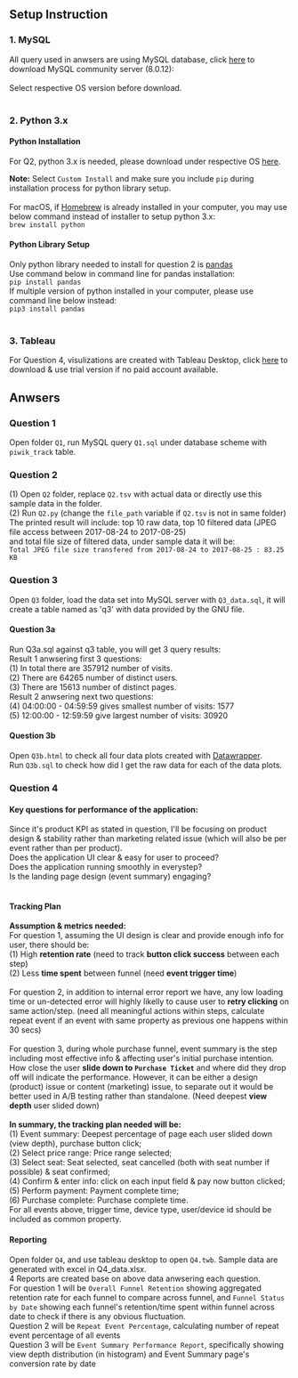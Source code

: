 ## Setup Instruction<br>

### 1. MySQL<br>
All query used in anwsers are using MySQL database, click [here](https://dev.mysql.com/downloads/mysql/) to download MySQL community server (8.0.12):<br>
<br>
Select respective OS version before download.<br><br>

### 2. Python 3.x<br>
#### Python Installation<br>
For Q2, python 3.x is needed, please download under respective OS [here](https://www.python.org/downloads/). <br>

<b>Note:</b> Select `Custom Install` and make sure you include `pip` during installation process for python library setup.<br>
<br>
For macOS, if [Homebrew](https://brew.sh/) is already installed in your computer, you may use below command instead of installer to setup python 3.x:<br>
```brew install python```<br>
#### Python Library Setup<br>
Only python library needed to install for question 2 is [pandas](https://pandas.pydata.org/)<br> 
Use command below in command line for pandas installation:<br>
```pip install pandas```<br>
If multiple version of python installed in your computer, please use command line below instead:<br>
```pip3 install pandas```<br><br>

### 3. Tableau<br>
For Question 4, visulizations are created with Tableau Desktop, click [here](https://www.tableau.com/products/desktop/download) to download & use trial version if no paid account available.<br>

## Anwsers

### Question 1<br>
Open folder `Q1`, run MySQL query `Q1.sql` under database scheme with `piwik_track` table.

### Question 2<br>
(1) Open `Q2` folder, replace `Q2.tsv` with actual data or directly use this sample data in the folder.<br>
(2) Run `Q2.py` (change the `file_path` variable if `Q2.tsv` is not in same folder)<br> 
The printed result will include: top 10 raw data, top 10 filtered data (JPEG file access between 2017-08-24 to 2017-08-25)<br>
and total file size of filtered data, under sample data it will be:<br> 
```Total JPEG file size transfered from 2017-08-24 to 2017-08-25 : 83.25 KB```<br>

### Question 3<br>
Open `Q3` folder, load the data set into MySQL server with `Q3_data.sql`, it will create a table named as 'q3' with data provided by the GNU file. <br>
#### Question 3a<br>
Run Q3a.sql against q3 table, you will get 3 query results:<br>
Result 1 anwsering first 3 questions: <br>
(1) In total there are 357912 number of visits. <br>
(2) There are 64265 number of distinct users. <br>
(3) There are 15613 number of distinct pages. <br>
Result 2 anwsering next two questions: <br>
(4) 04:00:00 - 04:59:59 gives smallest number of visits: 1577 <br>
(5) 12:00:00 - 12:59:59 give largest number of visits: 30920 <br>
#### Question 3b<br>
Open `Q3b.html` to check all four data plots created with [Datawrapper](https://www.datawrapper.de/).<br>
Run `Q3b.sql` to check how did I get the raw data for each of the data plots.<br>

### Question 4<br>
#### Key questions for performance of the application: <br>
Since it's product KPI as stated in question, I'll be focusing on product design & stability rather than marketing related issue (which will also be per event rather than per product).<br>
Does the application UI clear & easy for user to proceed?<br>
Does the application running smoothly in everystep? <br>
Is the landing page design (event summary) engaging? <br>
<br>
#### Tracking Plan
<b>Assumption & metrics needed:</b><br>
For question 1, assuming the UI design is clear and provide enough info for user, there should be:<br>
(1) High <b>retention rate</b> (need to track <b>button click success</b> between each step)<br>
(2) Less <b>time spent</b> between funnel (need <b>event trigger time</b>) <br>
<br>
For question 2, in addition to internal error report we have, any low loading time or un-detected error will highly likelly to cause user to <b>retry clicking</b> on same action/step. (need all meaningful actions within steps, calculate repeat event if an event with same property as previous one happens within 30 secs) <br>
<br>
For question 3, during whole purchase funnel, event summary is the step including most effective info & affecting user's initial purchase intention. How close the user <b>slide down to `Purchase Ticket`</b> and where did they drop off will indicate the performance. However, it can be either a design (product) issue or content (marketing) issue, to separate out it would be better used in A/B testing rather than standalone. (Need deepest <b>view depth</b> user slided down)<br>
<br>
<b>In summary, the tracking plan needed will be:</b> <br>
	(1) Event summary: Deepest percentage of page each user slided down (view depth), purchase button click;<br>
	(2) Select price range: Price range selected;<br>
	(3) Select seat: Seat selected, seat cancelled (both with seat number if possible) & seat confirmed; <br>
	(4) Confirm & enter info: click on each input field & pay now button clicked; <br>
	(5) Perform payment: Payment complete time; <br>
	(6) Purchase complete: Purchase complete time. <br>
	For all events above, trigger time, device type, user/device id should be included as common property.<br>

#### Reporting
Open folder `Q4`, and use tableau desktop to open `Q4.twb`. Sample data are generated with excel in Q4_data.xlsx.<br>
4 Reports are created base on above data anwsering each question.<br>
For question 1 will be `Overall Funnel Retention` showing aggregated retention rate for each funnel to compare across funnel, and `Funnel Status by Date` showing each funnel's retention/time spent within funnel across date to check if there is any obvious fluctuation.<br>
Question 2 will be `Repeat Event Percentage`, calculating number of repeat event percentage of all events<br>
Question 3 will be `Event Summary Performance Report`, specifically showing view depth distribution (in histogram) and Event Summary page's conversion rate by date<br>
	
